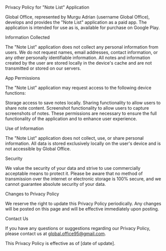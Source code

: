 Privacy Policy for "Note List" Application

Global Office, represented by Murgu Adrian (username Global Office), develops and provides the "Note List" application as a paid app. The application is intended for use as is, available for purchase on Google Play.

Information Collected

The "Note List" application does not collect any personal information from users. We do not request names, email addresses, contact information, or any other personally identifiable information. All notes and information created by the user are stored locally in the device's cache and are not transmitted or stored on our servers.

App Permissions

The "Note List" application may request access to the following device functions:

Storage access to save notes locally.
Sharing functionality to allow users to share note content.
Screenshot functionality to allow users to capture screenshots of notes.
These permissions are necessary to ensure the full functionality of the application and to enhance user experience.

Use of Information

The "Note List" application does not collect, use, or share personal information. All data is stored exclusively locally on the user's device and is not accessible by Global Office.

Security

We value the security of your data and strive to use commercially acceptable means to protect it. Please be aware that no method of transmission over the internet or electronic storage is 100% secure, and we cannot guarantee absolute security of your data.

Changes to Privacy Policy

We reserve the right to update this Privacy Policy periodically. Any changes will be posted on this page and will be effective immediately upon posting.

Contact Us

If you have any questions or suggestions regarding our Privacy Policy, please contact us at global.office95@gmail.com.

This Privacy Policy is effective as of [date of update].
